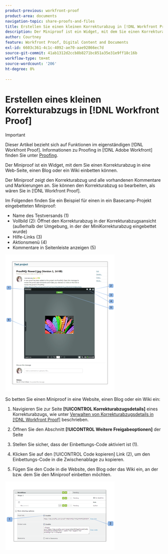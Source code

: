 ```yaml
---
product-previous: workfront-proof
product-area: documents
navigation-topic: share-proofs-and-files
title: Erstellen Sie einen kleinen Korrekturabzug in [!DNL Workfront Proof]
description: Der Miniproof ist ein Widget, mit dem Sie einen Korrekturabzug in eine Web-Seite, einen Blog oder ein Wiki einbetten können.
author: Courtney
feature: Workfront Proof, Digital Content and Documents
exl-id: 6603c361-4c1c-4092-ae70-aae92866ec7d
source-git-commit: 41ab1312d2ccb8b8271bc851a35e31e9ff18c16b
workflow-type: tm+mt
source-wordcount: '206'
ht-degree: 0%

---
```


# Erstellen eines kleinen Korrekturabzugs in [!DNL Workfront Proof]

>[!IMPORTANT]
>
>Dieser Artikel bezieht sich auf Funktionen im eigenständigen [!DNL Workfront Proof]. Informationen zu Proofing in [!DNL Adobe Workfront] finden Sie unter [Proofing](../../../review-and-approve-work/proofing/proofing.md).

Der Miniproof ist ein Widget, mit dem Sie einen Korrekturabzug in eine Web-Seite, einen Blog oder ein Wiki einbetten können.

Der Miniproof zeigt den Korrekturabzug und alle vorhandenen Kommentare und Markierungen an. Sie können den Korrekturabzug so bearbeiten, als wären Sie in [!DNL Workfront Proof].

Im Folgenden finden Sie ein Beispiel für einen in ein Basecamp-Projekt eingebetteten Miniproof:

* Name des Testversands (1)
* Vollbild (2): Öffnet den Korrekturabzug in der Korrekturabzugsansicht (außerhalb der Umgebung, in der der MiniKorrekturabzug eingebettet wurde)
* Hilfe-Links (3)
* Aktionsmenü (4)
* Kommentare in Seitenleiste anzeigen (5)

![Basecamp_miniproof.png](assets/basecamp-miniproof-350x435.png)

So betten Sie einen Miniproof in eine Website, einen Blog oder ein Wiki ein:

1. Navigieren Sie zur Seite **[!UICONTROL Korrekturabzugsdetails]** eines Korrekturabzugs, wie unter [Verwalten von Korrekturabzugsdetails in [!DNL Workfront Proof]](../../../workfront-proof/wp-work-proofsfiles/manage-your-work/manage-proof-details.md) beschrieben.

1. Öffnen Sie den Abschnitt **[!UICONTROL Weitere Freigabeoptionen]** der Seite
1. Stellen Sie sicher, dass der Einbettungs-Code aktiviert ist (1).
1. Klicken Sie auf den [!UICONTROL Code kopieren] Link (2), um den Einbettungs-Code in die Zwischenablage zu kopieren.
1. Fügen Sie den Code in die Website, den Blog oder das Wiki ein, an der bzw. dem Sie den Miniproof einbetten möchten.

![[!DNL Embed_code].png](assets/embed-code-350x218.png)
